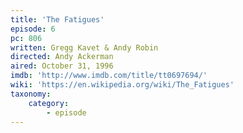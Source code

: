 ```yaml
---
title: 'The Fatigues'
episode: 6
pc: 806
written: Gregg Kavet & Andy Robin
directed: Andy Ackerman
aired: October 31, 1996
imdb: 'http://www.imdb.com/title/tt0697694/'
wiki: 'https://en.wikipedia.org/wiki/The_Fatigues'
taxonomy:
    category:
        - episode
---
```

